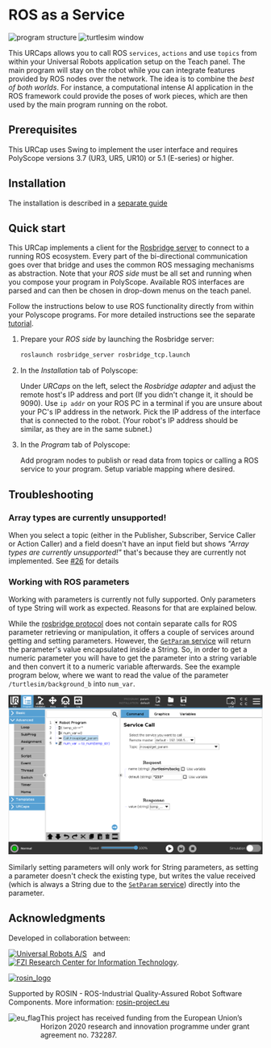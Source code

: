 # ROS as a Service

<img height="300" alt="program structure" src="doc/resources/tutorial/7.png"> <img height="300" alt="turtlesim window" src="doc/resources/tutorial/8.png">

This URCaps allows you to call ROS `services`, `actions` and use `topics`
from within your Universal Robots application setup on the Teach panel. The main program will stay on the robot while
you can integrate features provided by ROS nodes over the network.
The idea is to combine the _best of both worlds_.
For instance, a computational intense AI application in the ROS
framework could provide the poses of work pieces, which are then used by the
main program running on the robot.

## Prerequisites
This URCap uses Swing to implement the user interface and requires
PolyScope versions 3.7 (UR3, UR5, UR10) or 5.1 (E-series) or higher.

## Installation
The installation is described in a [separate guide](doc/installation.md)


## Quick start
This URCap implements a client for the [Rosbridge server](http://wiki.ros.org/rosbridge_server) to
connect to a running ROS ecosystem.
Every part of the bi-directional communication goes over that bridge and uses
the common ROS messaging mechanisms as abstraction.
Note that your _ROS side_ must be all set and running when you compose your program in
PolyScope. Available ROS interfaces are parsed and can then be chosen in drop-down menus on the teach panel.

Follow the instructions below to use ROS functionality directly from within
your Polyscope programs. For more detailed instructions see the separate
[tutorial](doc/tutorial.md).


1. Prepare your _ROS side_ by launching the Rosbridge server:
    ```bash
    roslaunch rosbridge_server rosbridge_tcp.launch
    ```

2. In the _Installation_ tab of Polyscope:

   Under _URCaps_ on the left, select the _Rosbridge adapter_ and adjust the remote host's IP address and port (If you didn't change it, it should be 9090).
   Use `ip addr` on your ROS PC in a terminal if you are unsure about your PC's IP address in the network. Pick the IP address
   of the interface that is connected to the robot. (Your robot's IP address should be similar, as they are in the same subnet.)

3. In the _Program_ tab of Polyscope:

   Add program nodes to publish or read data from topics or calling a ROS service to your program.
   Setup variable mapping where desired.

## Troubleshooting
### Array types are currently unsupported!
When you select a topic (either in the Publisher, Subscriber, Service Caller or Action Caller) and a
field doesn't have an input field but shows *"Array types are currently unsupported!"* that's
because they are currently not implemented. See
[#26](https://github.com/UniversalRobots/Universal_Robots_ROS_as_a_Service_URCap/issues/26) for details

### Working with ROS parameters
Working with parameters is currently not fully supported. Only parameters of type String will work
as expected. Reasons for that are explained below.

While the [rosbridge protocol](https://github.com/RobotWebTools/rosbridge_suite/blob/develop/ROSBRIDGE_PROTOCOL.md)
does not contain separate calls for ROS parameter retrieving or manipulation, it offers a couple of
services around getting and setting parameters. However, the [`GetParam` service](https://github.com/RobotWebTools/rosbridge_suite/blob/develop/rosapi/srv/GetParam.srv)
will return the parameter's value encapsulated inside a String. So, in order to get a numeric
parameter you will have to get the parameter into a string variable and then convert it to a numeric
variable afterwards. See the example program below, where we want to read the value of the parameter
`/turtlesim/background_b` into `num_var`.

![Program for receiving a numeric parameter](doc/resources/param_workaround.png)

Similarly setting parameters will only work for String parameters, as setting a parameter doesn't
check the existing type, but writes the value received (which is always a String due to the
[`SetParam`
service](https://github.com/RobotWebTools/rosbridge_suite/blob/develop/rosapi/srv/SetParam.srv))
directly into the parameter.

## Acknowledgments

Developed in collaboration between:

[<img height="60" alt="Universal Robots A/S" src="doc/resources/ur_logo.jpg">](https://www.universal-robots.com/) &nbsp; and &nbsp;
[<img height="60" alt="FZI Research Center for Information Technology" src="doc/resources/fzi-logo_transparenz.png">](https://www.fzi.de).

<!--
    ROSIN acknowledgement from the ROSIN press kit
    @ https://github.com/rosin-project/press_kit
-->

<a href="http://rosin-project.eu">
  <img src="http://rosin-project.eu/wp-content/uploads/rosin_ack_logo_wide.png"
       alt="rosin_logo" height="60" >
</a>

Supported by ROSIN - ROS-Industrial Quality-Assured Robot Software Components.
More information: <a href="http://rosin-project.eu">rosin-project.eu</a>

<img src="http://rosin-project.eu/wp-content/uploads/rosin_eu_flag.jpg"
     alt="eu_flag" height="45" align="left" >

This project has received funding from the European Union’s Horizon 2020
research and innovation programme under grant agreement no. 732287.

